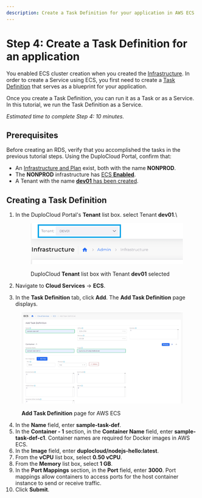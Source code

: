 ```yaml
---
description: Create a Task Definition for your application in AWS ECS
---
```


# Step 4: Create a Task Definition for an application

You enabled ECS cluster creation when you created the [Infrastructure](../step-1-infrastructure.md). In order to create a Service using ECS, you first need to create a [Task Definition](https://docs.aws.amazon.com/AmazonECS/latest/developerguide/task\_definitions.html) that serves as a blueprint for your application.

Once you create a Task Definition, you can run it as a Task or as a Service. In this tutorial, we run the Task Definition as a Service.

_Estimated time to complete Step 4: 10 minutes._

## Prerequisites <a href="#id-0-toc-title" id="id-0-toc-title"></a>

Before creating an RDS, verify that you accomplished the tasks in the previous tutorial steps. Using the DuploCloud Portal, confirm that:

* An [Infrastructure and Plan](../step-1-infrastructure.md) exist, both with the name **NONPROD**.
* The **NONPROD** infrastructure has [ECS **Enabled**](../step-1-infrastructure.md#check-your-work).&#x20;
* A Tenant with the name [**dev01** has been created](../step-2-tenant.md).

## Creating a Task Definition

1.  In the DuploCloud Portal's **Tenant** list box. select Tenant **dev01**.\


    <div align="left">

    <figure><img src="../../../.gitbook/assets/tenant_dev01 (5).png" alt=""><figcaption><p>DuploCloud <strong>Tenant</strong> list box with Tenant <strong>dev01</strong> selected</p></figcaption></figure>

    </div>


2. Navigate to **Cloud Services** -> **ECS**.
3. In the **Task Definition** tab, click **Add**. The **Add Task Definition** page displays.

<figure><img src="../../../.gitbook/assets/screenshot-nimbusweb.me-2024.02.17-16_40_37 (1).png" alt=""><figcaption><p><strong>Add Task Definition</strong> page for AWS ECS</p></figcaption></figure>

4. In the **Name** field, enter **sample-task-def**.&#x20;
5. In the **Container - 1** section, in the **Container Name** field, enter **sample-task-def-c1**. Container names are required for Docker images in AWS ECS.
6. In the **Image** field, enter **duplocloud/nodejs-hello:latest**.
7. From the **vCPU** list box, select **0.50 vCPU**.
8. From the **Memory** list box, select **1 GB**.
9. In the **Port Mappings** section, in the **Port** field, enter **3000**. Port mappings allow containers to access ports for the host container instance to send or receive traffic.&#x20;
10. Click **Submit**.
